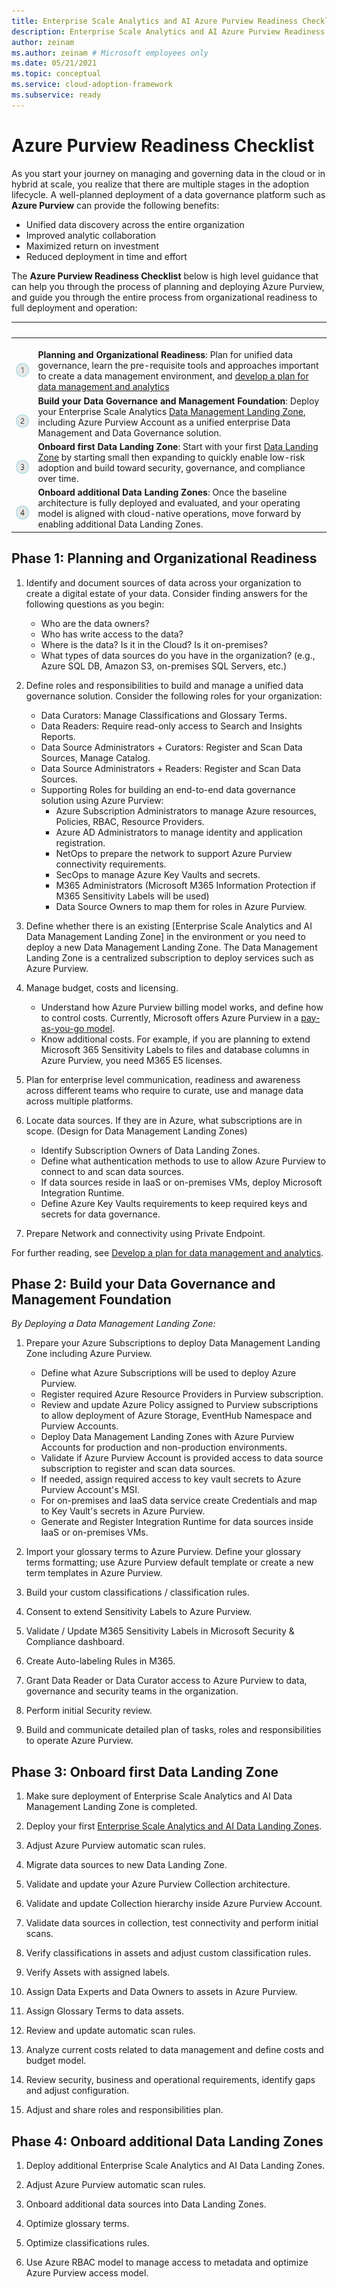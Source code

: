 ```yaml
---
title: Enterprise Scale Analytics and AI Azure Purview Readiness Checklist 
description: Enterprise Scale Analytics and AI Azure Purview Readiness Checklist 
author: zeinam
ms.author: zeinam # Microsoft employees only
ms.date: 05/21/2021
ms.topic: conceptual
ms.service: cloud-adoption-framework
ms.subservice: ready
---
```


# Azure Purview Readiness Checklist

As you start your journey on managing and governing data in the cloud or in hybrid at scale, you realize that there are multiple stages in the adoption lifecycle. A well-planned deployment of a data governance platform such as **Azure Purview** can provide the following benefits:

- Unified data discovery across the entire organization  
- Improved analytic collaboration
- Maximized return on investment
- Reduced deployment in time and effort

The **Azure Purview Readiness Checklist** below is high level guidance that can help you through the process of planning and deploying Azure Purview, and guide you through the entire process from organizational readiness to full deployment and operation:

| <span title="Icon">&nbsp;</span> | <span title="Description">&nbsp;</span> |
|--|--|
| <br> ![Phase 1](./images/icons/1.png) | <br>**Planning and Organizational Readiness**: Plan for unified data governance, learn the pre-requisite tools and approaches important to create a data management environment, and [develop a plan for data management and analytics](./plan.md) |
| <br> ![Phase 2](./images/icons/2.png) | **Build your Data Governance and Management Foundation**: Deploy your Enterprise Scale Analytics [Data Management Landing Zone](eslz-data-management-landing-zone.md), including Azure Purview Account as a unified enterprise Data Management and Data Governance solution. |
| <br>![Phase 3](./images/icons/3.png) | **Onboard first Data Landing Zone**: Start with your first [Data Landing Zone](./eslz-data-landing-zone.md) by starting small then expanding to quickly enable low-risk adoption and build toward security, governance, and compliance over time. |
| <br> ![Phase 4](./images/icons/4.png)| **Onboard additional Data Landing Zones**: Once the baseline architecture is fully deployed and evaluated, and your operating model is aligned with cloud-native operations, move forward by enabling additional Data Landing Zones.

## Phase 1: Planning and Organizational Readiness

1. Identify and document sources of data across your organization to create a digital estate of your data. Consider finding answers for the following questions as you begin:
    - Who are the data owners?
    - Who has write access to the data?
    - Where is the data? Is it in the Cloud? Is it on-premises?
    - What types of data sources do you have in the organization? (e.g., Azure SQL DB, Amazon S3, on-premises SQL Servers, etc.)
  
2. Define roles and responsibilities to build and manage a unified data governance solution. Consider the following roles for your organization:

    - Data Curators: Manage Classifications and Glossary Terms.
    - Data Readers: Require read-only access to Search and Insights Reports.
    - Data Source Administrators + Curators: Register and Scan Data Sources, Manage Catalog.
    - Data Source Administrators + Readers: Register and Scan Data Sources.
    - Supporting Roles for building an end-to-end data governance solution using Azure Purview:
       - Azure Subscription Administrators to manage Azure resources, Policies, RBAC, Resource Providers.
       - Azure AD Administrators to manage identity and application registration.
       - NetOps to prepare the network to support Azure Purview connectivity requirements.
       - SecOps to manage Azure Key Vaults and secrets.
       - M365 Administrators (Microsoft M365 Information Protection if M365 Sensitivity Labels will be used)
       - Data Source Owners to map them for roles in Azure Purview.

3. Define whether there is an existing [Enterprise Scale Analytics and AI Data Management Landing Zone] in the environment or you need to deploy a new Data Management Landing Zone. The Data Management Landing Zone is a centralized subscription to deploy services such as Azure Purview.

4. Manage budget, costs and licensing.
   - Understand how Azure Purview billing model works, and define how to control costs. Currently, Microsoft offers Azure Purview in a [pay-as-you-go model](http://aka.ms/purviewpricing).
   - Know additional costs. For example, if you are planning to extend Microsoft 365 Sensitivity Labels to files and database columns in Azure Purview, you need M365 E5 licenses.

5. Plan for enterprise level communication, readiness and awareness across different teams who require to curate, use and manage data across multiple platforms.

6. Locate data sources. If they are in Azure, what subscriptions are in scope. (Design for Data Management Landing Zones)
   - Identify Subscription Owners of Data Landing Zones.
   - Define what authentication methods to use to allow Azure Purview to connect to and scan data sources.
   - If data sources reside in IaaS or on-premises VMs, deploy Microsoft Integration Runtime.
   - Define Azure Key Vaults requirements to keep required keys and secrets for data governance.

7. Prepare Network and connectivity using Private Endpoint.

For further reading, see [Develop a plan for data management and analytics](./plan.md).

## Phase 2: Build your Data Governance and Management Foundation

_By Deploying a Data Management Landing Zone:_

1. Prepare your Azure Subscriptions to deploy Data Management Landing Zone including Azure Purview.
   - Define what Azure Subscriptions will be used to deploy Azure Purview.
   - Register required Azure Resource Providers in Purview subscription.
   - Review and update Azure Policy assigned to Purview subscriptions to allow deployment of Azure Storage, EventHub Namespace and Purview Accounts.
   - Deploy Data Management Landing Zones with Azure Purview Accounts for production and non-production environments.
   - Validate if Azure Purview Account is provided access to data source subscription to register and scan data sources.
   - If needed, assign required access to key vault secrets to Azure Purview Account's MSI.
   - For on-premises and IaaS data service create Credentials and map to Key Vault's secrets in Azure Purview.
   - Generate and Register Integration Runtime for data sources inside IaaS or on-premises VMs.

2. Import your glossary terms to Azure Purview. Define your glossary terms formatting; use Azure Purview default template or create a new term templates in Azure Purview.

3. Build your custom classifications / classification rules.

4. Consent to extend Sensitivity Labels to Azure Purview.

5. Validate / Update M365 Sensitivity Labels in Microsoft Security & Compliance dashboard.

6. Create Auto-labeling Rules in M365.

7. Grant Data Reader or Data Curator access to Azure Purview to data, governance and security teams in the organization.

8. Perform initial Security review.

9. Build and communicate detailed plan of tasks, roles and responsibilities to operate Azure Purview.

## Phase 3: Onboard first Data Landing Zone

1. Make sure deployment of Enterprise Scale Analytics and AI Data Management Landing Zone is completed.

2. Deploy your first [Enterprise Scale Analytics and AI Data Landing Zones](https://review.docs.microsoft.com/en-us/azure/cloud-adoption-framework/scenarios/data-management/eslz-data-landing-zone?branch=pr-en-us-1254).

3. Adjust Azure Purview automatic scan rules.

4. Migrate data sources to new Data Landing Zone.

5. Validate and update your Azure Purview Collection architecture.

6. Validate and update Collection hierarchy inside Azure Purview Account.

7. Validate data sources in collection, test connectivity and perform initial scans.

8. Verify classifications in assets and adjust custom classification rules.

9. Verify Assets with assigned labels.

10. Assign Data Experts and Data Owners to assets in Azure Purview.

11. Assign Glossary Terms to data assets.

12. Review and update automatic scan rules.

13. Analyze current costs related to data management and define costs and budget model.

14. Review security, business and operational requirements, identify gaps and adjust configuration.

15. Adjust and share roles and responsibilities plan.

## Phase 4: Onboard additional Data Landing Zones

1. Deploy additional Enterprise Scale Analytics and AI Data Landing Zones.

2. Adjust Azure Purview automatic scan rules.

3. Onboard additional data sources into Data Landing Zones.

4. Optimize glossary terms.

5. Optimize classifications rules.

6. Use Azure RBAC model to manage access to metadata and optimize Azure Purview access model.
